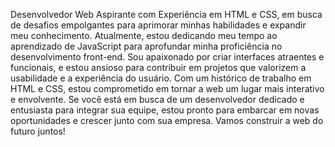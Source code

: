 Desenvolvedor Web Aspirante com Experiência em HTML e CSS, em busca de desafios empolgantes para aprimorar minhas habilidades e expandir meu conhecimento. Atualmente, estou dedicando meu tempo ao aprendizado de JavaScript para aprofundar minha proficiência no desenvolvimento front-end. Sou apaixonado por criar interfaces atraentes e funcionais, e estou ansioso para contribuir em projetos que valorizem a usabilidade e a experiência do usuário. Com um histórico de trabalho em HTML e CSS, estou comprometido em tornar a web um lugar mais interativo e envolvente. Se você está em busca de um desenvolvedor dedicado e entusiasta para integrar sua equipe, estou pronto para embarcar em novas oportunidades e crescer junto com sua empresa. Vamos construir a web do futuro juntos!
